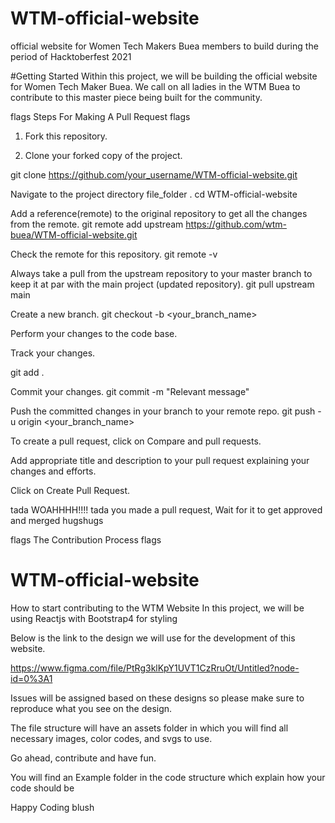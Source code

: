 # WTM-official-website
official website for Women Tech Makers Buea members to build during the period of Hacktoberfest 2021

#Getting Started
Within this project, we will be building the official website for Women Tech Maker Buea.
We call on all ladies in the WTM Buea to contribute to this master piece being built for the community.

flags Steps For Making A Pull Request flags
1) Fork this repository.

2) Clone your forked copy of the project.

git clone https://github.com/your_username/WTM-official-website.git

Navigate to the project directory file_folder .
cd WTM-official-website

Add a reference(remote) to the original repository to get all the changes from the remote.
git remote add upstream https://github.com/wtm-buea/WTM-official-website.git

Check the remote for this repository.
git remote -v
 
Always take a pull from the upstream repository to your master branch to keep it at par with the main project (updated repository).
git pull upstream main

Create a new branch.
git checkout -b <your_branch_name>

Perform your changes to the code base.

Track your changes.

git add .

Commit your changes.
git commit -m "Relevant message"

Push the committed changes in your branch to your remote repo.
git push -u origin <your_branch_name>

To create a pull request, click on Compare and pull requests.

Add appropriate title and description to your pull request explaining your changes and efforts.

Click on Create Pull Request.

tada WOAHHHH!!!! tada you made a pull request, Wait for it to get approved and merged hugshugs


flags The Contribution Process flags
# WTM-official-website


How to start contributing to the WTM Website
In this project, we will be using Reactjs with Bootstrap4 for styling

Below is the link to the design we will use for the development of this website.

https://www.figma.com/file/PtRg3klKpY1UVT1CzRruOt/Untitled?node-id=0%3A1

Issues will be assigned based on these designs so please make sure to reproduce what you see on the design.

The file structure will have an assets folder in which you will find all necessary images, color codes, and svgs to use.

Go ahead, contribute and have fun.

You will find an Example folder in the code structure which explain how your code should be

Happy Coding blush
